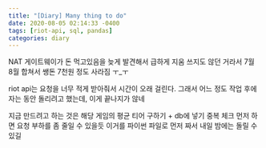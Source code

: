 ```yaml
---
title: "[Diary] Many thing to do"
date: 2020-08-05 02:14:33 -0400
tags: [riot-api, sql, pandas]
categories: diary
---
```


NAT 게이트웨이가 돈 먹고있음을 늦게 발견해서 급하게 지움
쓰지도 않던 거라서 7월 8월 합쳐서 쌩돈 7천원 정도 사라짐 ㅜ_ㅜ

riot api는 요청을 너무 적게 받아줘서 시간이 오래 걸린다.
그래서 어느 정도 작업 후에 자는 동안 돌리려고 했는데, 이게 끝나지가 않네

지금 만드려고 하는 것은
해당 게임의 평균 티어 구하기 + db에 넣기
중복 체크 먼저 하면 요청 부하를 좀 줄일 수 있을듯
이거를 파이썬 파일로 먼저 짜서 내일 밤에는 돌릴 수 있길
